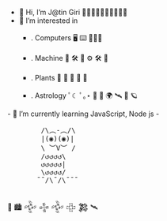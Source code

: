 - 👋 Hi, I’m J@tin Giri 👨‍💻👨‍🔧👨‍🌾👷‍♂️👨‍🍳
- 👀 I’m interested in <ul type = 'square'>
 &nbsp; <li>. Computers 🖥 ⌨️ 👨🏻‍💻</li>
 &nbsp; <li>. Machine 🤖 🛠️ 🦾 ⚙️ 🛠️ 🔧 </li>
 &nbsp; <li>. Plants 🌳 🌾 🌱 🌲 🌿</li>
 &nbsp; <li>. Astrology ﾟ☾ ﾟ｡⋆ 🔭 🚀 🌍 🛰️ 🔬 🪐 </li>
 
</ul>
- 📎  I’m currently learning JavaScript, Node js
- <pre>
        /\︵-︵/\
        |(◉)(◉)|
        \ ︶V︶ /
        /↺↺↺↺\
        ↺↺↺↺↺|
        \↺↺↺↺/
       ¯¯/\¯/\¯¯¯
   </pre>

   🗿 🏙 𒅒 𒈔 𒅒 𒇫 𒄆  🛰️   
<!--- - ☄️   
👩🏽‍💻 🤖🎯🗿🏙 ⌨️🔭 👨🏻‍💻🔬⚙️ 🛠️🔧📟 🚀    
⋆｡ﾟ🪐｡⋆｡ ﾟ☾ ﾟ｡⋆
🌌   ༘⋆₊ ⊹★🔭๋࣭ ⭑⋆｡˚    🪐  🛰️      
🃜🃚🃖🃁🂭🂺 🌍   
๑☆❕☆🦈☆๑ 
📸  👩‍🚀   🌲🌳🌿   
𒅒𒈔𒅒𒇫𒄆
💞️ I’m looking to collaborate on ... 
- 📫 How to reach me ...   
- 😄 Pronouns: ...  
- ⚡ Fun fact: ...    
--->
<!---  
Jatin-Giri/Jatin-Giri is a ✨ special ✨ repository because its `README.md` (this file) appears on your GitHub profile.   
You can click the Preview link to take a look at your changes.
--->
